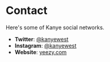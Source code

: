 # Contact

Here's some of Kanye social networks.

- **Twitter**: [@kanyewest](https://twitter.com/kanyewest)
- **Instagram**: [@kanyewest](https://www.instagram.com/kanyewest/)
- **Website**: <a href="https://yeezy.com/">yeezy.com</a>

